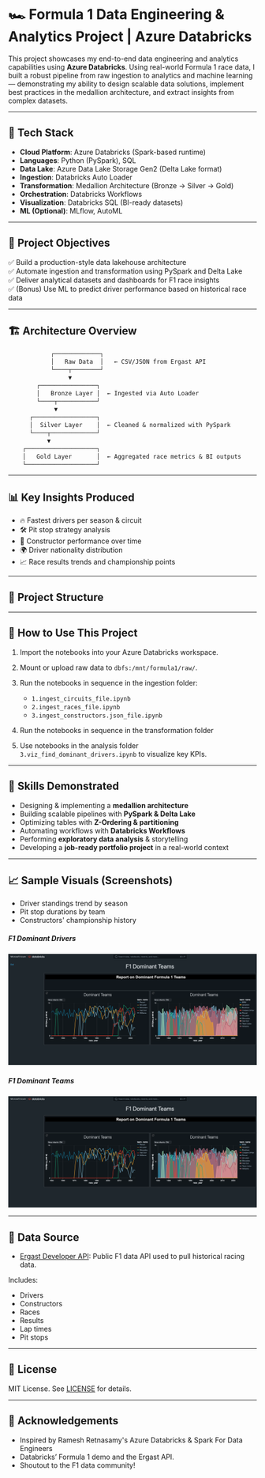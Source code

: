 # 🏎️ Formula 1 Data Engineering & Analytics Project | Azure Databricks

This project showcases my end-to-end data engineering and analytics capabilities using **Azure Databricks**. Using real-world Formula 1 race data, I built a robust pipeline from raw ingestion to analytics and machine learning — demonstrating my ability to design scalable data solutions, implement best practices in the medallion architecture, and extract insights from complex datasets.

---

## 🧰 Tech Stack

- **Cloud Platform**: Azure Databricks (Spark-based runtime)
- **Languages**: Python (PySpark), SQL
- **Data Lake**: Azure Data Lake Storage Gen2 (Delta Lake format)
- **Ingestion**: Databricks Auto Loader
- **Transformation**: Medallion Architecture (Bronze → Silver → Gold)
- **Orchestration**: Databricks Workflows
- **Visualization**: Databricks SQL (BI-ready datasets)
- **ML (Optional)**: MLflow, AutoML

---

## 🎯 Project Objectives

✅ Build a production-style data lakehouse architecture  
✅ Automate ingestion and transformation using PySpark and Delta Lake  
✅ Deliver analytical datasets and dashboards for F1 race insights  
✅ (Bonus) Use ML to predict driver performance based on historical race data

---

## 🏗️ Architecture Overview

                ┌─────────────┐
                │   Raw Data  │   ← CSV/JSON from Ergast API
                └────┬────────┘
                     ▼
            ┌────────────────┐
            │   Bronze Layer │  ← Ingested via Auto Loader
            └────┬───────────┘
                 ▼
          ┌──────────────────┐
          │  Silver Layer    │  ← Cleaned & normalized with PySpark
          └────┬─────────────┘
               ▼
        ┌────────────────────┐
        │   Gold Layer       │  ← Aggregated race metrics & BI outputs
        └────────────────────┘


---

## 📊 Key Insights Produced

- 🔥 Fastest drivers per season & circuit
- 🛠️ Pit stop strategy analysis
- 🏁 Constructor performance over time
- 🌍 Driver nationality distribution
- 📈 Race results trends and championship points

---

## 📂 Project Structure

---

## 🔁 How to Use This Project

1. Import the notebooks into your Azure Databricks workspace.
2. Mount or upload raw data to `dbfs:/mnt/formula1/raw/`.
3. Run the notebooks in sequence in the ingestion folder:
   - `1.ingest_circuits_file.ipynb`
   - `2.ingest_races_file.ipynb`
   - `3.ingest_constructors.json_file.ipynb`
  
4. Run the notebooks in sequence in the transformation folder
5. Use notebooks in the analysis folder `3.viz_find_dominant_drivers.ipynb` to visualize key KPIs.


---

## 🧠 Skills Demonstrated

- Designing & implementing a **medallion architecture**
- Building scalable pipelines with **PySpark & Delta Lake**
- Optimizing tables with **Z-Ordering & partitioning**
- Automating workflows with **Databricks Workflows**
- Performing **exploratory data analysis** & storytelling
- Developing a **job-ready portfolio project** in a real-world context

---

## 📈 Sample Visuals (Screenshots)

<!-- Add images here if applicable -->
- Driver standings trend by season  
- Pit stop durations by team  
- Constructors' championship history  
##### F1 Dominant Drivers
![F1 Dominant Drivers](https://raw.githubusercontent.com/loictiemani/Formula1_project/main/images/F1%20Dominant%20Drivers)


##### F1 Dominant Teams
![F1 Dominant Teams](https://raw.githubusercontent.com/loictiemani/Formula1_project/main/images/F1%20Dominant%20Teams)


---

## 📜 Data Source

- [Ergast Developer API](https://ergast.com/mrd/): Public F1 data API used to pull historical racing data.

Includes:
- Drivers
- Constructors
- Races
- Results
- Lap times
- Pit stops
---

## 📜 License

MIT License. See [LICENSE](./LICENSE) for details.

---

## 🙌 Acknowledgements

- Inspired by Ramesh Retnasamy's Azure Databricks & Spark For Data Engineers
- Databricks’ Formula 1 demo and the Ergast API.  
- Shoutout to the F1 data community!
